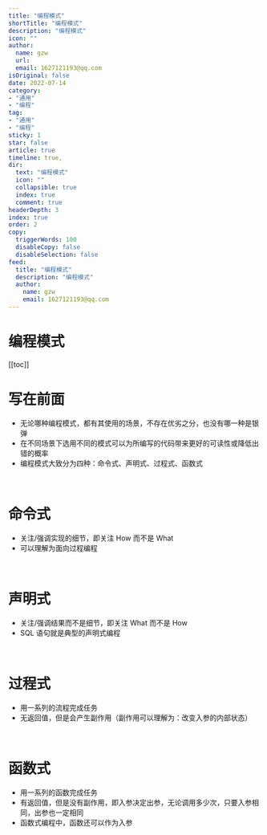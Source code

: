 ```yaml
---
title: "编程模式"
shortTitle: "编程模式"
description: "编程模式"
icon: ""
author: 
  name: gzw
  url: 
  email: 1627121193@qq.com
isOriginal: false
date: 2022-07-14
category: 
- "通用"
- "编程"
tag:
- "通用"
- "编程"
sticky: 1
star: false
article: true
timeline: true,
dir:
  text: "编程模式"
  icon: ""
  collapsible: true
  index: true
  comment: true
headerDepth: 3
index: true
order: 2
copy:
  triggerWords: 100
  disableCopy: false
  disableSelection: false
feed:
  title: "编程模式"
  description: "编程模式"
  author:
    name: gzw
    email: 1627121193@qq.com
---
```



# 编程模式

[[toc]]


# 写在前面

- 无论哪种编程模式，都有其使用的场景，不存在优劣之分，也没有哪一种是银弹
- 在不同场景下选用不同的模式可以为所编写的代码带来更好的可读性或降低出错的概率
- 编程模式大致分为四种：命令式、声明式、过程式、函数式



<br/>

# 命令式

- 关注/强调实现的细节，即关注 How 而不是 What
- 可以理解为面向过程编程



<br/>

# 声明式

- 关注/强调结果而不是细节，即关注 What 而不是 How
- SQL 语句就是典型的声明式编程



<br/>

# 过程式

- 用一系列的流程完成任务
- 无返回值，但是会产生副作用（副作用可以理解为：改变入参的内部状态）



<br/>

# 函数式

- 用一系列的函数完成任务
- 有返回值，但是没有副作用，即入参决定出参，无论调用多少次，只要入参相同，出参也一定相同
- 函数式编程中，函数还可以作为入参



<br/>

<br/>